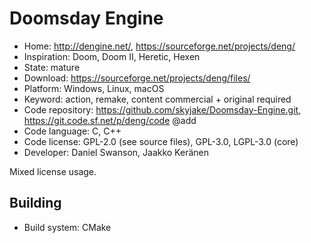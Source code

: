 # Doomsday Engine

- Home: http://dengine.net/, https://sourceforge.net/projects/deng/
- Inspiration: Doom, Doom II, Heretic, Hexen
- State: mature
- Download: https://sourceforge.net/projects/deng/files/
- Platform: Windows, Linux, macOS
- Keyword: action, remake, content commercial + original required
- Code repository: https://github.com/skyjake/Doomsday-Engine.git, https://git.code.sf.net/p/deng/code @add
- Code language: C, C++
- Code license: GPL-2.0 (see source files), GPL-3.0, LGPL-3.0 (core)
- Developer: Daniel Swanson, Jaakko Keränen

Mixed license usage.

## Building

- Build system: CMake
